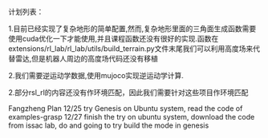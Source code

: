 计划列表：

1.目前已经实现了复杂地形的简单配置,然而,复杂地形里面的三角面生成函数需要使用cuda优化一下才能使用,并且课程函数还没有很好的实现.函数在extensions/rl_lab/rl_lab/utils/build_terrain.py文件末尾我们可以利用高度场来代替雷达,但是机器人周边的高度场代码还没有移植

2.我们需要逆运动学数据,使用mujoco实现逆运动学计算.

2.部分rsl_rl的内容还没有作环境匹配，因此我们需要针对这些项目作环境匹配

Fangzheng Plan
12/25 try Genesis on Ubuntu system, read the code of examples-grasp
12/27 finish the try on ubuntu system, download the code from issac lab, do and going to try build the mode in genesis

